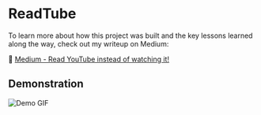 # ReadTube

To learn more about how this project was built and the key lessons learned along the way, check out my writeup on Medium:

🔗 [Medium - Read YouTube instead of watching it!](https://medium.com/@billcockerill/read-youtube-instead-of-watching-it-69f334916d6d) 


## Demonstration

![Demo GIF](samples/demo.gif)